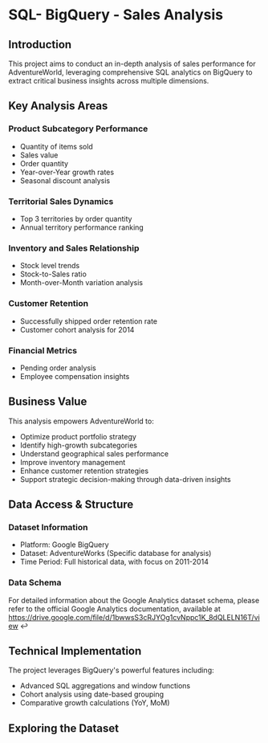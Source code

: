 # SQL- BigQuery - Sales Analysis
## Introduction
This project aims to conduct an in-depth analysis of sales performance for AdventureWorld, leveraging comprehensive SQL analytics on BigQuery to extract critical business insights across multiple dimensions.
## Key Analysis Areas
### Product Subcategory Performance
- Quantity of items sold
- Sales value
- Order quantity
- Year-over-Year growth rates
- Seasonal discount analysis
### Territorial Sales Dynamics
- Top 3 territories by order quantity
- Annual territory performance ranking
### Inventory and Sales Relationship
- Stock level trends
- Stock-to-Sales ratio
- Month-over-Month variation analysis
### Customer Retention
- Successfully shipped order retention rate
- Customer cohort analysis for 2014
### Financial Metrics
- Pending order analysis
- Employee compensation insights
## Business Value
This analysis empowers AdventureWorld to:
- Optimize product portfolio strategy
- Identify high-growth subcategories
- Understand geographical sales performance
- Improve inventory management
- Enhance customer retention strategies
- Support strategic decision-making through data-driven insights
## Data Access & Structure
### Dataset Information
- Platform: Google BigQuery
- Dataset: AdventureWorks (Specific database for analysis)
- Time Period: Full historical data, with focus on 2011-2014
### Data Schema
For detailed information about the Google Analytics dataset schema, please refer to the official Google Analytics documentation, available at https://drive.google.com/file/d/1bwwsS3cRJYOg1cvNppc1K_8dQLELN16T/view ↩
## Technical Implementation
The project leverages BigQuery's powerful features including:
- Advanced SQL aggregations and window functions
- Cohort analysis using date-based grouping
- Comparative growth calculations (YoY, MoM)
## Exploring the Dataset

